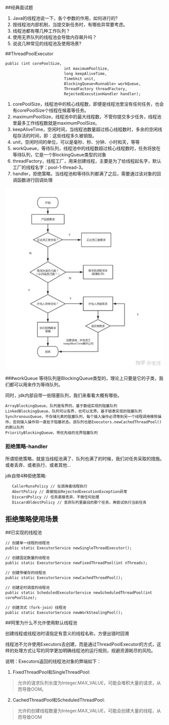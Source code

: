 ##经典面试题
  
1. Java的线程池说一下，各个参数的作用，如何进行的?
2. 按线程池内部机制，当提交新任务时，有哪些异常要考虑。
3. 线程池都有哪几种工作队列？
4. 使用无界队列的线程池会导致内存飙升吗？
5. 说说几种常见的线程池及使用场景?

##ThreadPoolExecutor

```$xslt
public (int corePoolSize,
                          int maximumPoolSize,
                          long keepAliveTime,
                          TimeUnit unit,
                          BlockingQueue<Runnable> workQueue,
                          ThreadFactory threadFactory,
                          RejectedExecutionHandler handler);

```

1. corePoolSize，线程池中的核心线程数，即便是线程池里没有任何任务，也会有corePoolSize个线程在候着等任务。
2. maximumPoolSize，线程池中的最大线程数，不管你提交多少任务，线程池里最多工作线程数就是maximumPoolSize。
3. keepAliveTime，空闲时间，当线程池数量超过核心线程数时，多余的空闲线程存活的时间，即：这些线程多久被销毁。
4. unit，空闲时间的单位，可以是毫秒、秒、分钟、小时和天，等等
5. workQueue，等待队列，线程池中的线程数超过核心线程数时，任务将放在等待队列，它是一个BlockingQueue类型的对象
6. threadFactory，线程工厂，用来创建线程，主要是为了给线程起名字，默认工厂的线程名字：pool-1-thread-3。
7. handler，拒绝策略，当线程池和等待队列都满了之后，需要通过该对象的回调函数进行回调处理

![1](../images/threadpool-1.jpg)

###workQueue
等待队列是BlockingQueue类型的，理论上只要是它的子类，我们都可以用来作为等待队列。

同时，jdk内部自带一些阻塞队列，我们来看看大概有哪些。

    ArrayBlockingQueue，队列是有界的，基于数组实现的阻塞队列
    LinkedBlockingQueue，队列可以有界，也可以无界。基于链表实现的阻塞队列
    SynchronousQueue，不存储元素的阻塞队列，每个插入操作必须等到另一个线程调用移除操作，否则插入操作将一直处于阻塞状态。该队列也是Executors.newCachedThreadPool()的默认队列
    PriorityBlockingQueue，带优先级的无界阻塞队列

### 拒绝策略-handler
   
所谓拒绝策略，就是当线程池满了、队列也满了的时候，我们对任务采取的措施。或者丢弃、或者执行、或者其他...
   
   jdk自带4种拒绝策略:
   
       CallerRunsPolicy // 在调用者线程执行
       AbortPolicy // 直接抛出RejectedExecutionException异常
       DiscardPolicy // 任务直接丢弃，不做任何处理
       DiscardOldestPolicy // 丢弃队列里最旧的那个任务，再尝试执行当前任务

## 拒绝策略使用场景


##已实现的线程池
```
// 创建单一线程的线程池
public static ExecutorService newSingleThreadExecutor();
```


```$xslt
// 创建固定数量的线程池
public static ExecutorService newFixedThreadPool(int nThreads);
```

```$xslt
// 创建带缓存的线程池
public static ExecutorService newCachedThreadPool();
```

```$xslt
// 创建定时调度的线程池
public static ScheduledExecutorService newScheduledThreadPool(int corePoolSize);
```

```
// 创建流式（fork-join）线程池
public static ExecutorService newWorkStealingPool();
```


##阿里为什么不允许使用默认线程池

创建线程或线程池时请指定有意义的线程名称，方便出错时回溯

线程池不允许使用Executors去创建，而是通过ThreadPoolExecutor的方式，这样的处理方式让写的同学更加明确线程池的运行规则，规避资源耗尽的风险。 

说明：Executors返回的线程池对象的弊端如下： 
1. FixedThreadPool和SingleThreadPool: 
    
> 允许的请求队列长度为Integer.MAX_VALUE，可能会堆积大量的请求，从而导致OOM。 

2. CachedThreadPool和ScheduledThreadPool: 
    
>允许的创建线程数量为Integer.MAX_VALUE，可能会创建大量的线程，从而导致OOM
